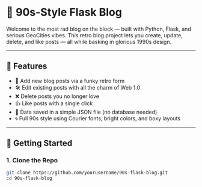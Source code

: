 # 🧷 90s-Style Flask Blog

Welcome to the most rad blog on the block — built with Python, Flask, and serious GeoCities vibes. This retro blog project lets you create, update, delete, and like posts — all while basking in glorious 1990s design.

---

## 🎯 Features

- 📝 Add new blog posts via a funky retro form  
- 🛠️ Edit existing posts with all the charm of Web 1.0  
- ❌ Delete posts you no longer love  
- 👍 Like posts with a single click  
- 💾 Data saved in a simple JSON file (no database needed)  
- 🌀 Full 90s style using Courier fonts, bright colors, and boxy layouts  

---

## 🚀 Getting Started

### 1. Clone the Repo

```bash
git clone https://github.com/yourusername/90s-flask-blog.git
cd 90s-flask-blog
